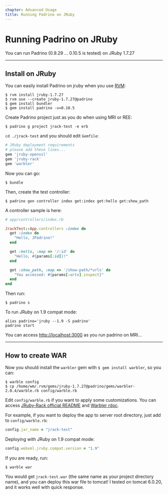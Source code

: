 ```yaml
---
chapter: Advanced Usage
title: Running Padrino on JRuby
---
```


# Running Padrino on JRuby

You can run Padrino (0.9.29 ... 0.10.5 is tested) on JRuby 1.7.27

--------------------------------------------------------------------------------

## Install on JRuby

You can easily install Padrino on jruby when you use
[RVM](https://rvm.io/rvm/install "RVM"):

```shell
$ rvm install jruby-1.7.27
$ rvm use --create jruby-1.7.27@padrino
$ gem install bundler
$ gem install padrino -v=0.10.5
```

Create Padrino project just as you do when using MRI or REE:

```shell
$ padrino g project jrack-test -e erb
```

`cd ./jrack-test` and you should edit `Gemfile`:

```ruby
# JRuby deployment requirements
# please add these lines...
gem 'jruby-openssl'
gem 'jruby-rack'
gem 'warbler'
```

Now you can go:

```shell
$ bundle
```

Then, create the test controller:

```shell
$ padrino gen controller index get:index get:hello get:show_path
```

A controller sample is here:

```ruby
# app/controllers/index.rb

JrackTest::App.controllers :index do
  get :index do
    "Hello, JPadrino!"
  end

  get :hello, :map => '/:id' do
    "Hello, #{params[:id]}!"
  end

  get :show_path, :map => '/show-path/*urls' do
    "You accessed: #{params[:urls].inspect}"
  end
end
```

Then run:

```shell
$ padrino s
```

To run JRuby on 1.9 compat mode:

```shell
alias padrino='jruby --1.9 -S padrino'
padrino start
```

You can access <http://localhost:3000> as you run padrino on MRI...

--------------------------------------------------------------------------------

## How to create WAR

Now you should install the `warbler` gem with `$ gem install warbler`, so you can:

```shell
$ warble config
$ cp /home/wm/.rvm/gems/jruby-1.7.27@padrino/gems/warbler-2.0.4/warble.rb config/warble.rb
```

Edit `config/warble.rb` if you want to apply some customizations. You can access
[JRuby-Rack official README](https://github.com/jruby/jruby-rack) and
[Warbler rdoc](http://www.rubydoc.info/github/jruby/warbler).

For example, if you want to deploy the app to server root directory, just add to
`config/warble.rb`:

```ruby
config.jar_name = "jrack-test"
```

Deploying with JRuby on 1.9 compat mode:

```ruby
config.webxml.jruby.compat.version = "1.9"
```

If you are ready, run:

```shell
$ warble war
```

You would get `jrack-test.war` (the same name as your project directory name),
and you can deploy this war file to tomcat! I tested on tomcat 6.0.20, and it
works well with quick response.
